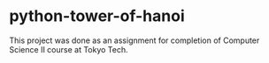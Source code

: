 # python-tower-of-hanoi
This project was done as an assignment for completion of Computer Science II course at Tokyo Tech.
